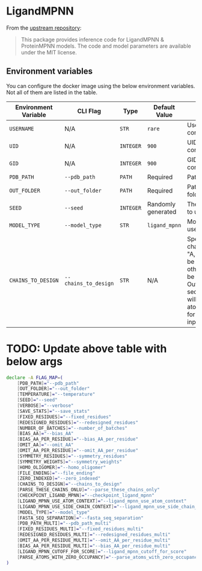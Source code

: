 # LigandMPNN

From the [upstream repository](https://github.com/dauparas/LigandMPNN):

> This package provides inference code for LigandMPNN & ProteinMPNN models. The code and model parameters are available under the MIT license.

## Environment variables

You can configure the docker image using the below environment variables. Not all of them are listed in the table.

| Environment Variable | CLI Flag             | Type      | Default Value      | Description                                                                                                                                                                    |
| -------------------- | -------------------- | --------- | ------------------ | ------------------------------------------------------------------------------------------------------------------------------------------------------------------------------ |
| `USERNAME`           | N/A                  | `STR`     | `rare`             | Username for the container                                                                                                                                                     |
| `UID`                | N/A                  | `INTEGER` | `900`              | UID for the container                                                                                                                                                          |
| `GID`                | N/A                  | `INTEGER` | `900`              | GID for the container                                                                                                                                                          |
| `PDB_PATH`           | `--pdb_path`         | `PATH`    | Required           | Path to PDB file                                                                                                                                                               |
| `OUT_FOLDER`         | `--out_folder`       | `PATH`    | Required           | Path to output folder                                                                                                                                                          |
| `SEED`               | `--seed`             | `INTEGER` | Randomly generated | The random seed to use                                                                                                                                                         |
| `MODEL_TYPE`         | `--model_type`       | `STR`     | `ligand_mpnn`      | Model type to use                                                                                                                                                              |
| `CHAINS_TO_DESIGN`   | `--chains_to_design` | `STR`     | N/A                | Specify which chains (e.g. "A,B,C") need to be redesigned, other chains will be kept fixed. Outputs in seqs/backbones will still have atoms/sequences for the whole input PDB. |

# TODO: Update above table with below args

```sh
declare -A FLAG_MAP=(
    [PDB_PATH]="--pdb_path"
    [OUT_FOLDER]="--out_folder"
    [TEMPERATURE]="--temperature"
    [SEED]="--seed"
    [VERBOSE]="--verbose"
    [SAVE_STATS]="--save_stats"
    [FIXED_RESIDUES]="--fixed_residues"
    [REDESIGNED_RESIDUES]="--redesigned_residues"
    [NUMBER_OF_BATCHES]="--number_of_batches"
    [BIAS_AA]="--bias_AA"
    [BIAS_AA_PER_RESIDUE]="--bias_AA_per_residue"
    [OMIT_AA]="--omit_AA"
    [OMIT_AA_PER_RESIDUE]="--omit_AA_per_residue"
    [SYMMETRY_RESIDUES]="--symmetry_residues"
    [SYMMETRY_WEIGHTS]="--symmetry_weights"
    [HOMO_OLIGOMER]="--homo_oligomer"
    [FILE_ENDING]="--file_ending"
    [ZERO_INDEXED]="--zero_indexed"
    [CHAINS_TO_DESIGN]="--chains_to_design"
    [PARSE_THESE_CHAINS_ONLU]="--parse_these_chains_only"
    [CHECKPOINT_LIGAND_MPNN]="--checkpoint_ligand_mpnn"
    [LIGAND_MPNN_USE_ATOM_CONTEXT]="--ligand_mpnn_use_atom_context"
    [LIGAND_MPNN_USE_SIDE_CHAIN_CONTEXT]="--ligand_mpnn_use_side_chain_context"
    [MODEL_TYPE]="--model_type"
    [FASTA_SEQ_SEPARATION]="--fasta_seq_separation"
    [PDB_PATH_MULTI]="--pdb_path_multi"
    [FIXED_RESIDUES_MULTI]="--fixed_residues_multi"
    [REDESIGNED_RESIDUES_MULTI]="--redesigned_residues_multi"
    [OMIT_AA_PER_RESIDUE_MULTI]="--omit_AA_per_residue_multi"
    [BIAS_AA_PER_RESIDUE_MULTI]="--bias_AA_per_residue_multi"
    [LIGAND_MPNN_CUTOFF_FOR_SCORE]="--ligand_mpnn_cutoff_for_score"
    [PARSE_ATOMS_WITH_ZERO_OCCUPANCY]="--parse_atoms_with_zero_occupancy"
)
```

<!--
    [SEED]="--seed"
    [PDB_PATH]="--pdb_path"
    [OUT_FOLDER]="--out_folder"
    [MODEL_TYPE]="--model_type"
    [CHAINS_TO_DESIGN]="--chains_to_design"
    [LIGAND_MPNN_USE_ATOM_CONTEXT]="--ligand_mpnn_use_atom_context"
    [FILE_ENDING]="--file_ending"
    [NUMBER_OF_BATCHES]="--number_of_batches"
    [ZERO_INDEXED]="--zero_indexed"
    [HOMO_OLIGOMER]="--homo_oligomer"
    [FIXED_RESIDUES]="--fixed_residues"
    [SYMMETRY_RESIDUES]="--symmetry_residues"
    [SYMMETRY_WEIGHTS]="--symmetry_weights"
    [VERBOSE]="--verbose"
-->
